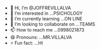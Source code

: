 - 👋 Hi, I’m @JOFFREVILLALVA
- 👀 I’m interested in ...PSICHOLOGY
- 🌱 I’m currently learning ...ON LINE
- 💞️ I’m looking to collaborate on ...TEAMS 
- 📫 How to reach me ...0998021873
- 😄 Pronouns: ...MR.VILLALVA
- ⚡ Fun fact: ...HI

<!---
JOFFREVILLALVA/JOFFREVILLALVA is a ✨ special ✨ repository because its `README.md` (this file) appears on your GitHub profile.
You can click the Preview link to take a look at your changes.
--->
